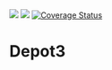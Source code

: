 
<img src ="https://travis-ci.org/macylia/Depot3.svg?branch=master">
<img src ="	https://img.shields.io/codecov/c/github/codecov/example-python.png">
 <a href='https://coveralls.io/github/macylia/Depot3?branch=master'>
 <img src='https://coveralls.io/repos/github/macylia/Depot3/badge.svg?branch=master' alt='Coverage Status' />
 </a>


# Depot3
